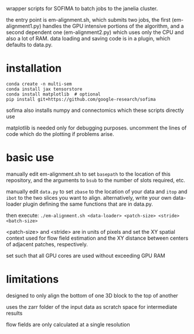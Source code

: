 wrapper scripts for SOFIMA to batch jobs to the janelia cluster.

the entry point is em-alignment.sh, which submits two jobs, the first
(em-alignment1.py) handles the GPU intensive portions of the algorithm, and a
second dependent one (em-alignment2.py) which uses only the CPU and also a lot
of RAM.  data loading and saving code is in a plugin, which defaults to data.py.

# installation

```
conda create -n multi-sem
conda install jax tensorstore
conda install matplotlib  # optional
pip install git+https://github.com/google-research/sofima
```

sofima also installs numpy and connectomics which these scripts directly use

matplotlib is needed only for debugging purposes.  uncomment the lines of
code which do the plotting if problems arise.

# basic use

manually edit em-alignment.sh to set `basepath` to the location of this
repository, and the arguments to `bsub` to the number of slots required, etc.

manually edit `data.py` to set `zbase` to the location of your data and `itop`
and `ibot` to the two slices you want to align.  alternatively, write your
own data-loader plugin defining the same functions that are in data.py.

then execute: `./em-alignment.sh <data-loader> <patch-size> <stride> <batch-size>`

\<patch-size\> and \<stride\> are in units of pixels and set the XY spatial
context used for flow field estimation and the XY distance between centers of
adjacent patches, respectively.

set <batch-size> such that all GPU cores are used without exceeding GPU RAM

# limitations

designed to only align the bottom of one 3D block to the top of another

uses the zarr folder of the input data as scratch space for intermediate results 

flow fields are only calculated at a single resolution
